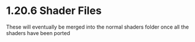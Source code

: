 # 1.20.6 Shader Files

These will eventually be merged into the normal shaders folder once all the shaders have been ported
